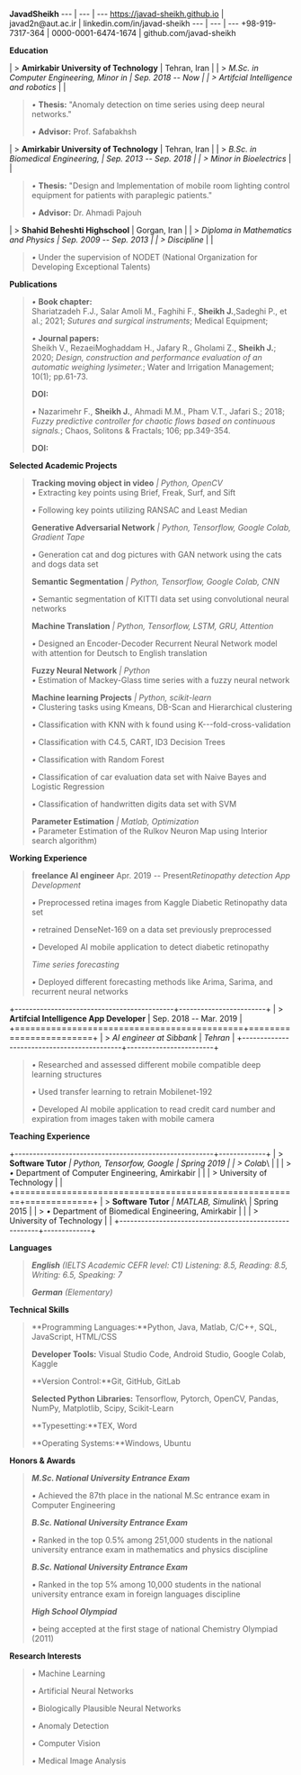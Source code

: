 **JavadSheikh**
---        |     ---      |          ---
https://javad-sheikh.github.io | javad2n\@aut.ac.ir  | linkedin.com/in/javad-sheikh
---        |     ---      |          ---
+98-919-7317-364 | 0000-0001-6474-1674 | github.com/javad-sheikh

**Education**

| > **Amirkabir University of Technology**       | Tehran, Iran       |
| > *M.Sc. in Computer Engineering, Minor in     | *Sep. 2018 -- Now* |
| > Artifcial Intelligence and robotics*         |                    |

> *•* **Thesis:** "Anomaly detection on time series using deep neural
> networks."
>
> *•* **Advisor:** Prof. Safabakhsh

| > **Amirkabir University of Technology** | Tehran, Iran             |
| > *B.Sc. in Biomedical Engineering,      | *Sep. 2013 -- Sep. 2018* |
| > Minor in Bioelectrics*                 |                          |

> *•* **Thesis:** "Design and Implementation of mobile room lighting
> control equipment for patients with paraplegic patients."
>
> *•* **Advisor:** Dr. Ahmadi Pajouh


| > **Shahid Beheshti Highschool**         | Gorgan, Iran             |
| > *Diploma in Mathematics and Physics    | *Sep. 2009 -- Sep. 2013* |
| > Discipline*                            |                          |

> *•* Under the supervision of NODET (National Organization for
> Developing Exceptional Talents)

**Publications**

> *•* **Book chapter:**\
> Shariatzadeh F.J., Salar Amoli M., Faghihi F., **Sheikh J.**,Sadeghi
> P., et al.; 2021; *Sutures and surgical instruments*; Medical
> Equipment;
>
> *•* **Journal papers:**\
> Sheikh V., RezaeiMoghaddam H., Jafary R., Gholami Z., **Sheikh J.**;
> 2020; *Design, construction and performance evaluation of an automatic
> weighing lysimeter.*; Water and Irrigation Management; 10(1);
> pp.61-73.
>
> **DOI:**
>
> *•* Nazarimehr F., **Sheikh J.**, Ahmadi M.M., Pham V.T., Jafari S.;
> 2018; *Fuzzy predictive controller for chaotic flows* *based on
> continuous signals.*; Chaos, Solitons & Fractals; 106; pp.349-354.
>
> **DOI:**

**Selected Academic Projects**

> **Tracking moving object in video** *\| Python, OpenCV*\
> *•* Extracting key points using Brief, Freak, Surf, and Sift
>
> *•* Following key points utilizing RANSAC and Least Median
>
> **Generative Adversarial Network** *\| Python, Tensorflow, Google
> Colab, Gradient Tape*
>
> *•* Generation cat and dog pictures with GAN network using the cats
> and dogs data set
>
> **Semantic Segmentation** *\| Python, Tensorflow, Google Colab, CNN*
>
> *•* Semantic segmentation of KITTI data set using convolutional neural
> networks
>
> **Machine Translation** *\| Python, Tensorflow, LSTM, GRU, Attention*
>
> *•* Designed an Encoder-Decoder Recurrent Neural Network model with
> attention for Deutsch to English translation
>
> **Fuzzy Neural Network** *\| Python*\
> *•* Estimation of Mackey-Glass time series with a fuzzy neural network
>
> **Machine learning Projects** *\| Python, scikit-learn*\
> *•* Clustering tasks using Kmeans, DB-Scan and Hierarchical clustering
>
> *•* Classification with KNN with k found using
> K---fold-cross-validation
>
> *•* Classification with C4.5, CART, ID3 Decision Trees
>
> *•* Classification with Random Forest
>
> *•* Classification of car evaluation data set with Naive Bayes and
> Logistic Regression
>
> *•* Classification of handwritten digits data set with SVM
>
> **Parameter Estimation** *\| Matlab, Optimization*\
> *•* Parameter Estimation of the Rulkov Neuron Map using Interior
> search algorithm)

**Working Experience**

> **freelance AI engineer** Apr. 2019 -- Present*Retinopathy detection
> App Development*
>
> *•* Preprocessed retina images from Kaggle Diabetic Retinopathy data
> set
>
> *•* retrained DenseNet-169 on a data set previously preprocessed
>
> *•* Developed AI mobile application to detect diabetic retinopathy
>
> *Time series forecasting*
>
> *•* Deployed different forecasting methods like Arima, Sarima, and
> recurrent neural networks

+--------------------------------------------+------------------------+
| > **Artifcial Intelligence App Developer** | Sep. 2018 -- Mar. 2019 |
+============================================+========================+
| > *AI engineer at Sibbank*                 | *Tehran*               |
+--------------------------------------------+------------------------+

> *•* Researched and assessed different mobile compatible deep learning
> structures
>
> *•* Used transfer learning to retrain Mobilenet-192
>
> *•* Developed AI mobile application to read credit card number and
> expiration from images taken with mobile camera

**Teaching Experience**

+-------------------------------------------------------+-------------+
| > **Software Tutor** *\| Python, Tensorfow, Google    | Spring 2019 |
| > Colab*\                                             |             |
| > *•* Department of Computer Engineering, Amirkabir   |             |
| > University of Technology                            |             |
+=======================================================+=============+
| > **Software Tutor** *\| MATLAB, Simulink*\           | Spring 2015 |
| > *•* Department of Biomedical Engineering, Amirkabir |             |
| > University of Technology                            |             |
+-------------------------------------------------------+-------------+

**Languages**

> ***English** (IELTS Academic CEFR level: C1)* *Listening: 8.5,
> Reading: 8.5, Writing: 6.5, Speaking: 7*
>
> ***German** (Elementary)*

**Technical Skills**

> **Programming Languages:**Python, Java, Matlab, C/C++, SQL,
> JavaScript, HTML/CSS
>
> **Developer Tools:** Visual Studio Code, Android Studio, Google Colab,
> Kaggle
>
> **Version Control:**Git, GitHub, GitLab
>
> **Selected Python Libraries:** Tensorflow, Pytorch, OpenCV, Pandas,
> NumPy, Matplotlib, Scipy, Scikit-Learn
>
> **Typesetting:**TEX, Word
>
> **Operating Systems:**Windows, Ubuntu

**Honors & Awards**

> ***M.Sc. National University Entrance Exam***
>
> *•* Achieved the 87th place in the national M.Sc entrance exam in
> Computer Engineering
>
> ***B.Sc. National University Entrance Exam***
>
> *•* Ranked in the top 0.5% among 251,000 students in the national
> university entrance exam in mathematics and physics discipline
>
> ***B.Sc. National University Entrance Exam***
>
> *•* Ranked in the top 5% among 10,000 students in the national
> university entrance exam in foreign languages discipline
>
> ***High School Olympiad***
>
> *•* being accepted at the first stage of national Chemistry Olympiad
> (2011)

**Research Interests**

> *•* Machine Learning
>
> *•* Artificial Neural Networks
>
> *•* Biologically Plausible Neural Networks
>
> *•* Anomaly Detection
>
> *•* Computer Vision
>
> *•* Medical Image Analysis
